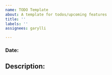 ```yaml
---
name: TODO Template
about: A template for todos/upcoming features
title: ''
labels: ''
assignees: garylli

---
```


### Date:

## Description:
